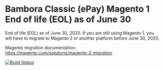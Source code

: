 Bambora Classic (ePay) Magento 1 End of life (EOL) as of June 30
=======

End of life (EOL) as of June 30, 2020. If you are still using Magento 1, you will have to migrate to Magento 2 or another platform before June 30, 2020.

Magento migration documentation: https://magento.com/solutions/magento-2-migration


[![Build Status](https://travis-ci.org/ePay/magento.svg?branch=master)](https://travis-ci.org/ePay/magento)
